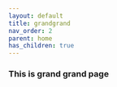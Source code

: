```yaml
---
layout: default
title: grandgrand
nav_order: 2
parent: home
has_children: true
---
```


### This is grand grand page
